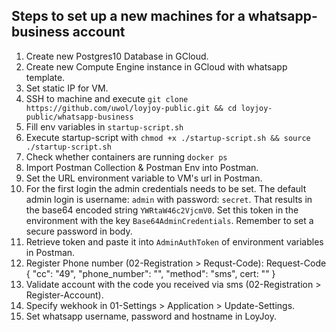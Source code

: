 Steps to set up a new machines for a whatsapp-business account
---------------------------------------------

1. Create new Postgres10 Database in GCloud.
2. Create new Compute Engine instance in GCloud with whatsapp template.
3. Set static IP for VM.
4. SSH to machine and execute `git clone https://github.com/uwol/loyjoy-public.git && cd loyjoy-public/whatsapp-business `
5. Fill env variables in `startup-script.sh`
6. Execute startup-script with `chmod +x ./startup-script.sh && source ./startup-script.sh`
7. Check whether containers are running `docker ps`
8. Import Postman Collection & Postman Env into Postman.
9. Set the URL environment variable to VM's url in Postman.
10. For the first login the admin credentials needs to be set. The default admin login is username: `admin` with password: `secret`. That results in the base64 encoded string `YWRtaW46c2VjcmV0`. Set this token in the environment with the key `Base64AdminCredentials`. Remember to set a secure password in body.
11. Retrieve token and paste it into `AdminAuthToken` of environment variables in Postman.
12. Register Phone number (02-Registration > Requst-Code):  Request-Code { "cc": "49", "phone_number": "<number>", "method": "sms", cert: "<cert>" }
13. Validate account with the code you received via sms (02-Registration > Register-Account).
14. Specify wekhook in 01-Settings > Application > Update-Settings.
15. Set whatsapp username, password and hostname in LoyJoy.
